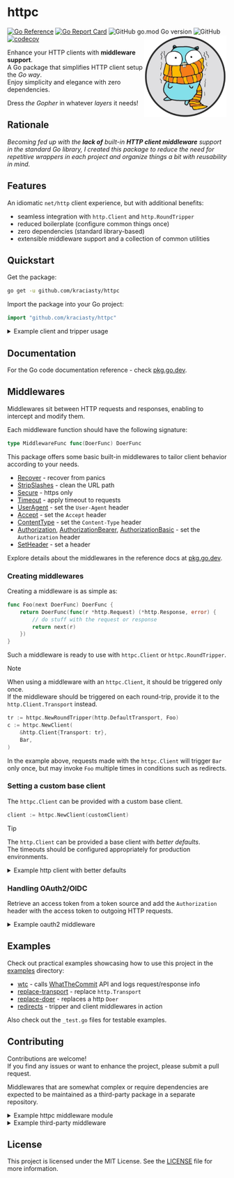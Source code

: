 # httpc

[![Go Reference](https://pkg.go.dev/badge/github.com/kraciasty/httpc.svg)](https://pkg.go.dev/github.com/kraciasty/httpc)
[![Go Report Card](https://goreportcard.com/badge/github.com/kraciasty/httpc)](https://goreportcard.com/report/github.com/kraciasty/httpc)
![GitHub go.mod Go version](https://img.shields.io/github/go-mod/go-version/kraciasty/httpc)
![GitHub](https://img.shields.io/github/license/kraciasty/httpc)
[![codecov](https://codecov.io/gh/kraciasty/httpc/graph/badge.svg?token=5WKSY5NPJK)](https://codecov.io/gh/kraciasty/httpc)
<img align="right" width="190" src="assets/gopher.png">

Enhance your HTTP clients with **middleware support**.\
A Go package that simplifies HTTP client setup the _Go way_.\
Enjoy simplicity and elegance with zero dependencies.

Dress _the Gopher_ in whatever _layers_ it needs!

## Rationale

_Becoming fed up with the **lack of** built-in **HTTP client middleware**
support in the standard Go library, I created this package to reduce the need
for repetitive wrappers in each project and organize things a bit with
reusability in mind._

## Features

An idiomatic `net/http` client experience, but with additional benefits:

- seamless integration with `http.Client` and `http.RoundTripper`
- reduced boilerplate (configure common things once)
- zero dependencies (standard library-based)
- extensible middleware support and a collection of common utilities

## Quickstart

Get the package:

```sh
go get -u github.com/kraciasty/httpc
```

Import the package into your Go project:

```go
import "github.com/kraciasty/httpc"
```

<details>
<summary>Example client and tripper usage</summary>

### Usage with the client

Create a client instance with the desired middlewares.

```go
// Create a new client with the desired middlewares.
client := httpc.NewClient(http.DefaultClient, middlewares...)

// Make requests just like with the standard http client.
resp, err := client.Do(req)
```

Use the clients' `With` method to create a sub-client with additional
middlewares.

```go
client := httpc.NewClient(http.DefaultClient, Foo, Bar) // uses Foo, Bar
subclient := client.With(Baz) // uses Foo, Bar, Baz
```

### Usage with the transport

Use the `RoundTripper` middleware when you can't swap the `http.Client` or want
to have the middleware specifically on the transport.

```go
// Prepare a custom transport.
tr := httpc.NewRoundTripper(http.DefaultTransport, mws...)

// Use it in a http client or something that accepts a round-tripper.
client := &http.Client{Transport: tr}

// Make requests with the middleware-wrapped transport.
resp, err := client.Do(req)
```

Use the transports' `With` method to create a sub-transport with additional
middlewares:

```go
base := http.DefaultTransport
tripper := httpc.NewRoundTripper(base, Foo, Bar) // uses Foo, Bar
subtripper := client.With(Baz) // uses Foo, Bar, Baz
```
</details>

## Documentation

For the Go code documentation reference - check [pkg.go.dev](https://pkg.go.dev/github.com/kraciasty/httpc).

## Middlewares

Middlewares sit between HTTP requests and responses, enabling to intercept and
modify them.

Each middleware function should have the following signature:

```go
type MiddlewareFunc func(DoerFunc) DoerFunc
```

This package offers some basic built-in middlewares to tailor client behavior
according to your needs.

- [Recover](https://pkg.go.dev/github.com/kraciasty/httpc#Recover) - recover from panics
- [StripSlashes](https://pkg.go.dev/github.com/kraciasty/httpc#StripSlashes) - clean the URL path
- [Secure](https://pkg.go.dev/github.com/kraciasty/httpc#Secure) - https only
- [Timeout](https://pkg.go.dev/github.com/kraciasty/httpc#Timeout) - apply timeout to requests
- [UserAgent](https://pkg.go.dev/github.com/kraciasty/httpc#UserAgent) - set the `User-Agent` header
- [Accept](https://pkg.go.dev/github.com/kraciasty/httpc#Accept) - set the `Accept` header
- [ContentType](https://pkg.go.dev/github.com/kraciasty/httpc#ContentType) - set the `Content-Type` header
- [Authorization](https://pkg.go.dev/github.com/kraciasty/httpc#Authorization), [AuthorizationBearer](https://pkg.go.dev/github.com/kraciasty/httpc#AuthorizationBearer), [AuthorizationBasic](https://pkg.go.dev/github.com/kraciasty/httpc#AuthorizationBasic) - set the `Authorization` header
- [SetHeader](https://pkg.go.dev/github.com/kraciasty/httpc#SetHeader) - set a header

Explore details about the middlewares in the reference docs at
[pkg.go.dev](https://pkg.go.dev/github.com/kraciasty/httpc#Middleware).

### Creating middlewares

Creating a middleware is as simple as:

```go
func Foo(next DoerFunc) DoerFunc {
	return DoerFunc(func(r *http.Request) (*http.Response, error) {
		// do stuff with the request or response
		return next(r)
	})
}
```

Such a middleware is ready to use with `httpc.Client` or `httpc.RoundTripper`.

> [!NOTE]
> When using a middleware with an `httpc.Client`, it should be triggered only
> once.\
> If the middleware should be triggered on each round-trip, provide it to the
> `http.Client.Transport` instead.

```go
tr := httpc.NewRoundTripper(http.DefaultTransport, Foo)
c := httpc.NewClient(
	&http.Client{Transport: tr},
	Bar,
)
```

In the example above, requests made with the `httpc.Client` will trigger `Bar`
only once, but may invoke `Foo` multiple times in conditions such as redirects.

### Setting a custom base client

The `httpc.Client` can be provided with a custom base client.

```go
client := httpc.NewClient(customClient)
```

> [!TIP]
> The `http.Client` can be provided a base client with _better defaults_.\
> The timeouts should be configured appropriately for production environments.

<details>
<summary>Example http client with better defaults</summary>
	
```go
c := &http.Client{
	Transport: &http.Transport{
		DialContext: (&net.Dialer{
			Timeout:   30 * time.Second,
			KeepAlive: 90 * time.Second,
		}).DialContext,
		TLSHandshakeTimeout:   10 * time.Second,
		ResponseHeaderTimeout: 10 * time.Second,
		ExpectContinueTimeout: time.Second,
		Proxy:                 http.ProxyFromEnvironment,
		// ...
	},
}
```
</details>

### Handling OAuth2/OIDC

Retrieve an access token from a token source and add the `Authorization` header
with the access token to outgoing HTTP requests.

<details>
<summary>Example oauth2 middleware</summary>

```go
// OAuth2 is a middleware that handles OAuth2/OpenID Connect (OIDC)
// authentication. It retrieves an access token from the provided token
// source and adds the "Authorization" header with the access token to
// the outgoing HTTP requests.
//
// The token source should implement the `oauth2.TokenSource` interface,
// which provides a method to obtain an access token.
func OAuth2(ts oauth2.TokenSource) MiddlewareFunc {
	return func(next DoerFunc) DoerFunc {
		return DoerFunc(func(r *http.Request) (*http.Response, error) {
			token, err := ts.Token()
			if err != nil {
				return nil, err
			}

			token.SetAuthHeader(r)
			return next(r)
		})
	}
}
```

It should be pretty straightforward to use:

```go
at := "your-personal-access-token"
ts := oauth2.StaticTokenSource(&oauth2.Token{AccessToken: at})
c := httpc.NewClient(http.DefaultClient, OAuth2(ts))
```
</details>



## Examples

Check out practical examples showcasing how to use this project in the
[examples](examples) directory:

- [wtc](examples/wtc) - calls
[WhatTheCommit](https://whatthecommit.com/) API and logs request/response info
- [replace-transport](examples/replace-transport) - replace `http.Transport`
- [replace-doer](examples/replace-doer) - replaces a http `Doer`
- [redirects](examples/redirects/) - tripper and client middlewares in action

Also check out the `_test.go` files for testable examples.

## Contributing

Contributions are welcome!\
If you find any issues or want to enhance the project, please submit a pull
request.

Middlewares that are somewhat complex or require dependencies are
expected to be maintained as a third-party package in a separate repository.

<details>
<summary>Example httpc middleware module</summary>
  
```go
package foo

import (
	"net/http"

	"github.com/kraciasty/httpc"
)

type Plugin struct {
	opts Options
}

type Options struct{}

func NewPlugin(opts Options) *Plugin {
	return &Plugin{opts: opts}
}

func (p *Plugin) Middleware(next httpc.DoerFunc) httpc.DoerFunc {
	return func(next httpc.DoerFunc) httpc.DoerFunc {
		return func(r *http.Request) (*http.Response, error) {
			// do your stuff
			return next(r)
		}
	}
}
```
</details>

<details>
<summary>Example third-party middleware</summary>
  
```go
package thirdparty

import (
	"net/http"

	"github.com/kraciasty/httpc"
)

type Plugin struct {
	tr http.RoundTripper
	opts Options
}

type Options struct{}

func New(tr http.RoundTripper, opts Options) *Plugin {
	return &Plugin{
		tr: tr,
		opts: opts,
	}
}

func (p *Plugin) RoundTrip(r *http.Request) (*http.Response, error) {
	// do stuff before request
	resp, err := p.tr.RoundTrip(r)
	// do stuff after request
	return resp, err
}
```

```go
package yours

func NewMiddleware(opts thirdparty.Options) httpc.MiddlewareFunc {
	return func(next httpc.DoerFunc) httpc.DoerFunc {
		rt := thirdparty.New(next, opts)
		return func(r *http.Request) (*http.Response, error) {
			return rt.RoundTrip(r)
		}
	}
}
```

Even if your're not able to modify a third-party package to return such
a middleware, it should be fairly easy to wrap it yourself - like it's done in
the `NewMiddleware` func above.
</details>

## License

This project is licensed under the MIT License. See the [LICENSE](LICENSE) file
for more information.